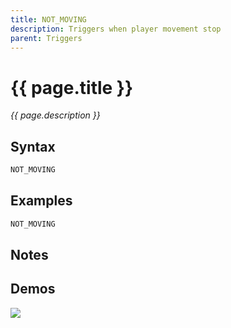 ```yaml
---
title: NOT_MOVING
description: Triggers when player movement stop
parent: Triggers
---
```


# {{ page.title }}

_{{ page.description }}_

## Syntax

```java
NOT_MOVING 
```

## Examples

```java
NOT_MOVING
```

## Notes


## Demos

![](https://i.imgur.com/WX0ki5H.gif)


